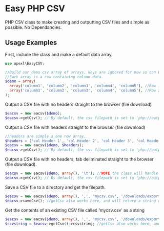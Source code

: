 # Easy PHP CSV
PHP CSV class to make creating and outputting CSV files and simple as possible. No Dependancies.

## Usage Examples
First, include the class and make a default data array.
  ```php
  use apexl\EasyCSV;
  
  //Build our demo csv array of arrays. keys are ignored for now so can be numeric or string.
  //Each array is a row containing column data.
  $demo = array(
    array('column1', 'column2', 'column3', 'column4', 'column5'), //Row 1
    array('column1', 'column2', 'column3', 'column4', 'column5'), //Row 2
  );
  ```
  
Output a CSV file with no headers straight to the browser (file download)
  ```php
  $eacsv = new eacsv($demo);
  $eacsv->getCsv(); // By default, the csv filepath is set to 'php://output' which passes the file straight to the browser as export.csv
  ```

Output a CSV file with headers straight to the browser (file download)
```php
//headers are simple a one row array.
$headers = ['col Header 1', 'col Header 2', 'col Header 3', 'col Header 4', 'col Header 5']; //array of headers.
$eacsv = new eacsv($demo, $headers);
$eacsv->getCsv(); // By default, the csv filepath is set to 'php://output' which passes the file straight to the browser as export.csv
```

Output a CSV file with no headers, tab deliminated straight to the browser (file download). 
```php
$eacsv = new eacsv($demo, array(), '\t'); //NOTE the class will handle the following for Tab delimination: '\t', "\t", "tab" 
$eacsv->getCsv(); // By default, the csv filepath is set to 'php://output' which passes the file straight to the browser as export.csv
```

Save a CSV file to a directory and get the filepath.
```php
$eacsv = new eacsv($demo, array(), ',', 'mycsv.csv', '/downloads/exports'); //results in example.com/downloads/exports/mycsv.csv
$eacsv->saveCsv(); //getCsv also works here, and will return a string of data. use saveCsv if you dont need the string.
```

Get the contents of an existing CSV file called 'mycsv.csv' as a string
```php
$eacsv = new eacsv($demo, array(), ',', 'mycsv.csv', '/downloads/exports'); //results in example.com/downloads/exports/mycsv.csv
$csvstring = $eacsv->getCsv()->csvstring; //getCsv also works here, and will return a string of data. use saveCsv if you dont need the string.
```
